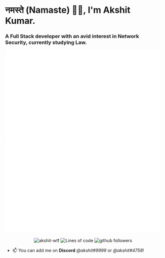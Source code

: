 <h1 align="left">नमस्ते (Namaste) 🙏🏻, I'm Akshit Kumar.</h1>
<h3 align="left">A Full Stack developer with an avid interest in Network Security, currently studying Law.</h3>

<a align="center" href="https://github.com/jstrieb/github-stats">

![](https://github.com/akshit-wtf/github-stats/blob/master/generated/overview.svg)
![](https://github.com/akshit-wtf/github-stats/blob/master/generated/languages.svg)

</a>
<p align="center">
    <img src="https://komarev.com/ghpvc/?username=akshit-wtf" alt="akshit-wtf" alt="Profile Views" />
    <img src="https://img.shields.io/badge/From%20Hello%20World%20I%27ve%20Written-750,000%20lines%20of%20code-yellow" alt="Lines of code" />
    <img src="https://img.shields.io/github/followers/akshit-wtf?label=Follow&style=social" alt="github followers" />
</p>

- 📫 You can add me on **Discord** *@akshit#9999* or *@akshit#4758*!
